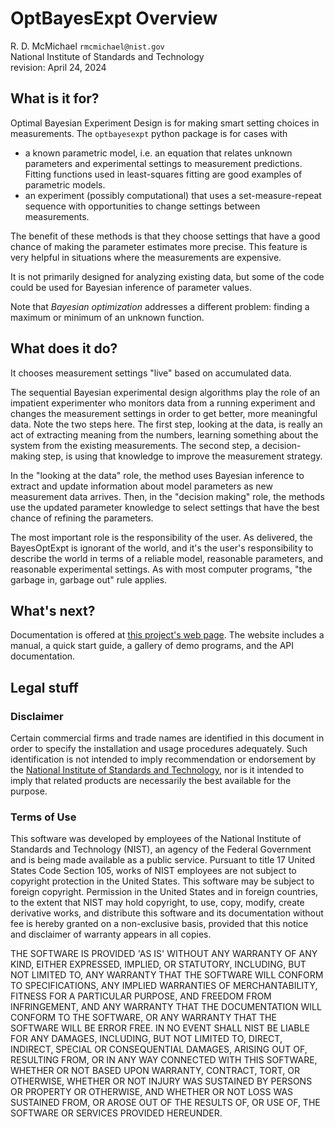 
# OptBayesExpt Overview

R. D. McMichael
`rmcmichael@nist.gov`  
National Institute of Standards and Technology  
revision: April 24, 2024

## What is it for?

Optimal Bayesian Experiment Design is for making smart setting choices in
measurements. The `optbayesexpt` python package is for cases with

 - a known parametric model, i.e. an equation that relates unknown parameters
   and experimental settings to measurement predictions. Fitting functions used
   in least-squares fitting are good examples of parametric models.
 - an experiment (possibly computational) that uses a set-measure-repeat
   sequence with opportunities to change settings between measurements.

The benefit of these methods is that they choose settings
that have a good chance of making the parameter estimates more precise.
This feature is very helpful in situations where the measurements are
expensive.

It is not primarily designed for analyzing existing data, but some of the
code could be used for Bayesian inference of parameter values.

Note that *Bayesian optimization* addresses a different problem: finding a
maximum or minimum of an unknown function.

## What does it do?

It chooses measurement settings "live" based on accumulated data.

The sequential Bayesian experimental design algorithms play the role of an
impatient experimenter who monitors data from a running experiment and
changes the measurement settings in order to get better, more meaningful
data. Note the two steps here. The first step, looking at the data, is
really an act of extracting meaning from the numbers, learning something
about the system from the existing measurements. The second step, a
decision-making step, is using that knowledge to improve the measurement
strategy.

In the "looking at the data" role, the method uses Bayesian inference to
extract and update information about model parameters as new measurement
data arrives.  Then, in the
"decision making" role, the methods use the updated parameter knowledge
to select settings that have the best chance of refining the parameters.

The most important role is the responsibility of the user. As delivered, the
BayesOptExpt is ignorant of the world, and it's the user's responsibility
to describe the world in terms of a reliable model, reasonable parameters, and
reasonable experimental settings. As with most computer programs, "the
garbage in, garbage out" rule applies.

## What's next?

Documentation is offered at
[this project's web page](https://pages.nist.gov/optbayesexpt).  The website
includes a manual, a quick start guide, a gallery of demo programs, and the
API documentation.

## Legal stuff

### Disclaimer
Certain commercial firms and trade names are identified in this document in
order to specify the installation and usage procedures adequately. Such
identification is not intended to imply recommendation or endorsement by the
[National Institute of Standards and Technology](http://www.nist.gov), nor
is it intended to imply that related products are necessarily the best
available for the purpose.

### Terms of Use
This software was developed by employees of the National Institute of
Standards and Technology (NIST), an agency of the Federal
Government and is being made available as a public service. Pursuant to
title 17 United States Code Section 105, works of NIST employees are not
subject to copyright protection in the United States. This software may be
subject to foreign copyright. Permission in the United States and in
foreign countries, to the extent that NIST may hold copyright, to use,
copy, modify, create derivative works, and distribute this software and its
documentation without fee is hereby granted on a non-exclusive basis,
provided that this notice and disclaimer of warranty appears in all copies.

THE SOFTWARE IS PROVIDED 'AS IS' WITHOUT ANY WARRANTY OF ANY KIND, EITHER EXPRESSED, IMPLIED, OR STATUTORY, INCLUDING, BUT NOT LIMITED TO, ANY WARRANTY THAT THE SOFTWARE WILL CONFORM TO SPECIFICATIONS, ANY IMPLIED WARRANTIES OF MERCHANTABILITY, FITNESS FOR A PARTICULAR PURPOSE, AND FREEDOM FROM INFRINGEMENT, AND ANY WARRANTY THAT THE DOCUMENTATION WILL CONFORM TO THE SOFTWARE, OR ANY WARRANTY THAT THE SOFTWARE WILL BE ERROR FREE. IN NO EVENT SHALL NIST BE LIABLE FOR ANY DAMAGES, INCLUDING,
BUT NOT LIMITED TO, DIRECT, INDIRECT, SPECIAL OR CONSEQUENTIAL DAMAGES, ARISING OUT OF, RESULTING FROM, OR IN ANY WAY CONNECTED WITH THIS SOFTWARE, WHETHER OR NOT BASED UPON WARRANTY, CONTRACT, TORT, OR OTHERWISE, WHETHER OR NOT INJURY WAS SUSTAINED BY PERSONS OR PROPERTY OR OTHERWISE, AND WHETHER OR NOT LOSS WAS SUSTAINED FROM, OR AROSE OUT OF THE RESULTS OF, OR USE OF, THE SOFTWARE OR SERVICES PROVIDED HEREUNDER.
